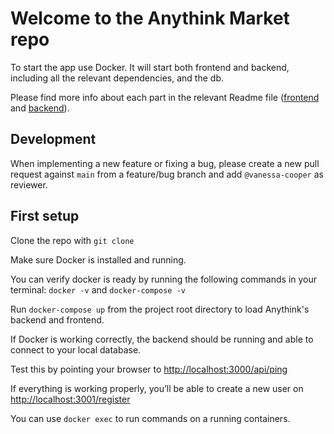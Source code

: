 # Welcome to the Anythink Market repo

To start the app use Docker. It will start both frontend and backend, including all the relevant dependencies, and the db.

Please find more info about each part in the relevant Readme file ([frontend](frontend/readme.md) and [backend](backend/README.md)).

## Development

When implementing a new feature or fixing a bug, please create a new pull request against `main` from a feature/bug branch and add `@vanessa-cooper` as reviewer.

## First setup

Clone the repo with `git clone`

Make sure Docker is installed and running.

You can verify docker is ready by running the following commands in your terminal: `docker -v` and `docker-compose -v`

Run `docker-compose up` from the project root directory to load Anythink's backend and frontend.

If Docker is working correctly, the backend should be running and able to connect to your local database.

Test this by pointing your browser to [http://localhost:3000/api/ping](http://localhost:3000/api/ping)

If everything is working properly, you’ll be able to create a new user on [http://localhost:3001/register](http://localhost:3001/register)

You can use `docker exec` to run commands on a running containers.
